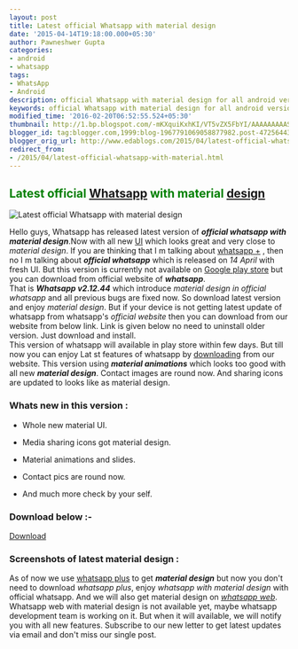 ```yaml
---
layout: post
title: Latest official Whatsapp with material design
date: '2015-04-14T19:18:00.000+05:30'
author: Pawneshwer Gupta
categories:
- android
- whatsapp
tags:
- WhatsApp
- Android
description: official Whatsapp with material design for all android version download from official website, get whatsapp material design on official whatsapp, whatsapp
keywords: official Whatsapp with material design for all android version download from official website, get whatsapp material design on official whatsapp, whatsapp
modified_time: '2016-02-20T06:52:55.524+05:30'
thumbnail: http://1.bp.blogspot.com/-mKXquiKxhKI/VT5vZX5FbYI/AAAAAAAAASA/bBZwBoNFtMo/s72-c/whatsapp-300x300.jpg
blogger_id: tag:blogger.com,1999:blog-1967791069058877982.post-4725644317809667437
blogger_orig_url: http://www.edablogs.com/2015/04/latest-official-whatsapp-with-material.html
redirect_from:
- /2015/04/latest-official-whatsapp-with-material.html
---
```


## <span style="color: green;">Latest official [Whatsapp](http://en.wikipedia.org/wiki/WhatsApp "WhatsApp") with material [design](http://en.wikipedia.org/wiki/Design "Design")</span>

![Latest official Whatsapp with material design](http://1.bp.blogspot.com/-mKXquiKxhKI/VT5vZX5FbYI/AAAAAAAAASA/bBZwBoNFtMo/s1600/whatsapp-300x300.jpg "Latest official Whatsapp with material design")

Hello guys, Whatsapp has released latest version of **_official whatsapp with material design_**.Now with all new [UI](http://en.wikipedia.org/wiki/User_interface "User interface") which looks great and very close to _material design_. If you are thinking that I m talking about [whatsapp +](http://xdablogs.com/android/download-whatsapp-plus-reborn-1-75-latest/2768/ "Download whatsapp plus Reborn 1.80 latest") , then no I m talking about **_official whatsapp_** which is released on _14 April_ with fresh UI. But this version is currently not available on [Google play store](http://en.wikipedia.org/wiki/Google_Play "Google Play") but you can download from official website of _**whatsapp**_.  
That is **_Whatsapp v2.12.44_** which introduce _material design in official whatsapp_ and all previous bugs are fixed now. So download latest version and enjoy _material design_. But if your device is not getting latest update of whatsapp from whatsapp's _official website_ then you can download from our website from below link. Link is given below no need to uninstall older version. Just download and install.  
This version of whatsapp will available in play store within few days. But till now you can enjoy Lat st features of whatsapp by [downloading](http://en.wikipedia.org/wiki/Uploading_and_downloading "Uploading and downloading") from our website. This version using **_material animations_** which looks too good with all new _**material design**_. Contact images are round now. And sharing icons are updated to looks like as material design.

### Whats new in this version :

*   Whole new material UI.

*   Media sharing icons got material design.

*   Material animations and slides.

*   Contact pics are round now.

*   And much more check by your self.

### Download below :-

[Download](http://www.whatsapp.com/android/current/WhatsApp.apk "Whatsapp material design")

### Screenshots of latest material design :

[](http://2.bp.blogspot.com/-ibN10VSy52A/VT50aTIDGCI/AAAAAAAAASQ/3xjKwFNvn2g/s1600/Screenshot_2015-04-14-13-08-12.png)[](http://2.bp.blogspot.com/-0ahNyETwImc/VT50fcZrBFI/AAAAAAAAASg/QBur7i25j48/s1600/Screenshot_2015-04-14-13-09-03.png)

[](http://3.bp.blogspot.com/-AVq36jyVoG4/VT50di2gnsI/AAAAAAAAASY/-Fv-MLZmC50/s1600/Screenshot_2015-04-14-13-09-08.png)[](http://1.bp.blogspot.com/-orI6BlEBdNk/VT50wS-pRLI/AAAAAAAAASo/YEp94OcyuOM/s1600/Screenshot_2015-04-14-13-08-40.png)

As of now we use [whatsapp plus](http://xdablogs.com/android/download-whatsapp-plus-reborn-1-75-latest/2768/ "Download whatsapp plus Reborn 1.80 latest") to get _**material design**_ but now you don't need to download _whatsapp plus_, enjoy _whatsapp with material design_ with official whatsapp. And we will also get material design on [_whatsapp web_](http://xdablogs.com/android/whatsapp-web-use-whatsapp-pc-chrome/438/ "Whatsapp web to use whatsapp on Any browser"). Whatsapp web with material design is not available yet, maybe whatsapp development team is working on it. But when it will available, we will notify you with all new features. Subscribe to our new letter to get latest updates via email and don't miss our single post.